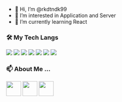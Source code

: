 - 👋 Hi, I’m @rkdtndk99
- 👀 I’m interested in Application and Server
- 🌱 I’m currently learning React 

<h3> 🛠 My Tech Langs  </h3> 
<p align ="left">
<img src="https://img.shields.io/badge/Python-3766AB?style=flat-square&logo=Python&logoColor=white"/></a>
<img src="https://img.shields.io/badge/Java-007396?style=flat-square&logo=Java&logoColor=white"/></a>
<img src="https://img.shields.io/badge/JavaScript-F7DF1E?style=flat-square&logo=JavaScript&logoColor=white"/></a>
<img src="https://img.shields.io/badge/C-A8B9CC?style=flat-square&logo=C&logoColor=white"/></a>
<img src="https://img.shields.io/badge/C++-00599C?style=flat-square&logo=C++&logoColor=white"/></a>
<img src="https://img.shields.io/badge/HTML5-E34F26?style=flat-square&logo=HTML5&logoColor=white"/></a>
<img src="https://img.shields.io/badge/CSS3-1572B6?style=flat-square&logo=CSS3&logoColor=white"/></a>

<h3> 📫 About Me ... </h3>
<a href="https://www.instagram.com/rkdtndk_1_23/"><img src="https://user-images.githubusercontent.com/63537847/111022908-339e6700-8419-11eb-9848-3a606a212812.png" height ="40")></a>
<a href="https://hihello-suah.tistory.com/"><img src="https://user-images.githubusercontent.com/63537847/111023010-ce974100-8419-11eb-80f5-6f4d01daa67b.png" height ="40")></a>
<a href="https://www.notion.so/Hello-World-I-m-Suah-Kang-ea5aa6e457d247e482e6edea4ea0da48"><img src="https://user-images.githubusercontent.com/63537847/111023188-faff8d00-841a-11eb-8be6-64d11a1b8209.png" height ="40")></a>

